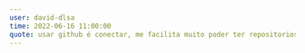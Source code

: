```yaml
---
user: david-dlsa
time: 2022-06-16 11:00:00
quote: usar github é conectar, me facilita muito poder ter repositorios de referência para meus trabalhos e estudos, e poder contribuir com a comunidade
---
```

